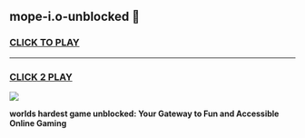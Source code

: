 
## mope-i.o-unblocked 👋
<h3>
<a href="https://premium.freeplayer.one?title=mope-i.o-unblocked&ref=14F">CLICK TO PLAY</a></h3>
<hr>

<h3>
<a href="https://premium.freeplayer.one?title=mope-i.o-unblocked&ref=14F">CLICK 2 PLAY</a>
  
</h3>

<a href="https://premium.freeplayer.one?title=mope-i.o-unblocked&ref=12F/"><img src="https://clearcache.store/games.png"></a>


**worlds hardest game unblocked: Your Gateway to Fun and Accessible Online Gaming**
